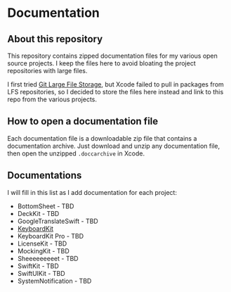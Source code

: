 # Documentation


## About this repository

This repository contains zipped documentation files for my various open source projects. I keep the files here to avoid bloating the project repositories with large files. 

I first tried [Git Large File Storage](https://git-lfs.github.com), but Xcode failed to pull in packages from LFS repositories, so I decided to store the files here instead and link to this repo from the various projects.


## How to open a documentation file

Each documentation file is a downloadable zip file that contains a documentation archive. Just download and unzip any documentation file, then open the unzipped `.doccarchive` in Xcode.


## Documentations

I will fill in this list as I add documentation for each project:

* BottomSheet - TBD
* DeckKit - TBD
* GoogleTranslateSwift - TBD
* [KeyboardKit](https://github.com/danielsaidi/Documentation/blob/main/Docs/KeyboardKit.doccarchive.zip?raw=true)
* KeyboardKit Pro - TBD
* LicenseKit - TBD
* MockingKit - TBD
* Sheeeeeeeeet - TBD
* SwiftKit - TBD
* SwiftUIKit - TBD
* SystemNotification - TBD

